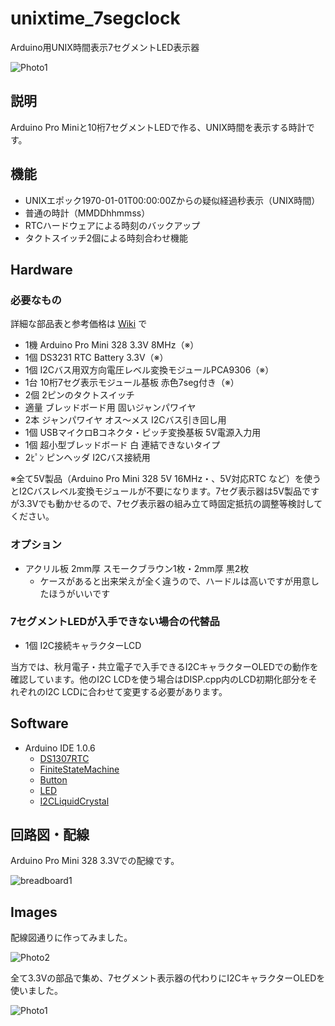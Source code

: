 # unixtime_7segclock

Arduino用UNIX時間表示7セグメントLED表示器

![Photo1](https://github.com/CLCL/unixtime_7segclock/wiki/images/img_1056_720.jpg)

## 説明

Arduino Pro Miniと10桁7セグメントLEDで作る、UNIX時間を表示する時計です。

## 機能

* UNIXエポック1970-01-01T00:00:00Zからの疑似経過秒表示（UNIX時間）
* 普通の時計（MMDDhhmmss）
* RTCハードウェアによる時刻のバックアップ
* タクトスイッチ2個による時刻合わせ機能

## Hardware

### 必要なもの

詳細な部品表と参考価格は [Wiki](https://github.com/CLCL/unixtime_7segclock/wiki) で

* 1機  Arduino Pro Mini 328 3.3V 8MHz（※）
* 1個  DS3231 RTC Battery 3.3V（※）
* 1個  I2Cバス用双方向電圧レベル変換モジュールPCA9306（※）
* 1台  10桁7セグ表示モジュール基板 赤色7seg付き（※）
* 2個  2ピンのタクトスイッチ
* 適量 ブレッドボード用 固いジャンパワイヤ
* 2本  ジャンパワイヤ オス～メス I2Cバス引き回し用
* 1個  USBマイクロBコネクタ・ピッチ変換基板 5V電源入力用
* 1個  超小型ブレッドボード 白 連結できないタイプ
* 2ﾋﾟﾝ ピンヘッダ I2Cバス接続用

※全て5V製品（Arduino Pro Mini 328 5V 16MHz・、5V対応RTC など）を使うとI2Cバスレベル変換モジュールが不要になります。7セグ表示器は5V製品ですが3.3Vでも動かせるので、7セグ表示器の組み立て時固定抵抗の調整等検討してください。

### オプション

* アクリル板 2mm厚 スモークブラウン1枚・2mm厚 黒2枚
  - ケースがあると出来栄えが全く違うので、ハードルは高いですが用意したほうがいいです

### 7セグメントLEDが入手できない場合の代替品

* 1個 I2C接続キャラクターLCD

当方では、秋月電子・共立電子で入手できるI2CキャラクターOLEDでの動作を確認しています。他のI2C LCDを使う場合はDISP.cpp内のLCD初期化部分をそれぞれのI2C LCDに合わせて変更する必要があります。

## Software

* Arduino IDE 1.0.6
  - [DS1307RTC](https://www.pjrc.com/teensy/td_libs_DS1307RTC.html)
  - [FiniteStateMachine](http://arduino-info.wikispaces.com/HAL-LibrariesUpdates)
  - [Button](http://arduino-info.wikispaces.com/HAL-LibrariesUpdates)
  - [LED](http://arduino-info.wikispaces.com/HAL-LibrariesUpdates)
  - [I2CLiquidCrystal](http://n.mtng.org/ele/arduino/i2c.html)

## 回路図・配線

Arduino Pro Mini 328 3.3Vでの配線です。

![breadboard1](https://github.com/CLCL/unixtime_7segclock/wiki/images/unixtime_7segclock_breadboard_720.jpg)

## Images

配線図通りに作ってみました。

![Photo2](https://github.com/CLCL/unixtime_7segclock/wiki/images/img_1069_720.jpg)

全て3.3Vの部品で集め、7セグメント表示器の代わりにI2CキャラクターOLEDを使いました。

![Photo1](https://github.com/CLCL/unixtime_7segclock/wiki/images/img_1078_720.jpg)
